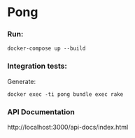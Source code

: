 # Pong

### Run:
`docker-compose up --build`

### Integration tests:
Generate:

`docker exec -ti pong bundle exec rake`

### API Documentation

http://localhost:3000/api-docs/index.html